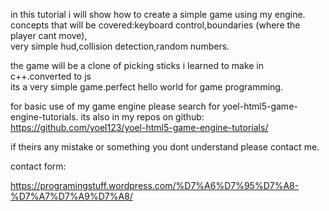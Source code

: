 in this tutorial i will show how to create a simple game using my engine.<br>
concepts that will be covered:keyboard control,boundaries (where the player cant move),<br>
very simple hud,collision detection,random numbers. 
				
the game will be a clone of picking sticks i learned to make in c++.converted to js<br>
its a very simple game.perfect hello world for game programming.

for basic use of my game engine please search for yoel-html5-game-engine-tutorials. its also in my repos on github:
https://github.com/yoel123/yoel-html5-game-engine-tutorials/
				
if theirs any mistake or something you dont understand please contact me.

contact form:

https://programingstuff.wordpress.com/%D7%A6%D7%95%D7%A8-%D7%A7%D7%A9%D7%A8/
